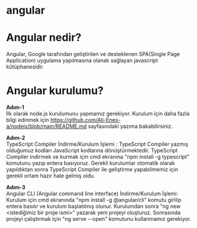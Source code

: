 # angular
# Angular nedir?
Angular, Google tarafından geliştirilen ve desteklenen SPA(Single Page Application) uygulama yapılmasına olanak sağlayan javascript kütüphanesidir.

# Angular kurulumu?

<b>Adım-1</b><br>
İlk olarak node.js kurulumunu yapmamız gerekiyor. Kurulum için daha fazla bilgi edinmek için https://github.com/Ali-Enes-a/nodejs/blob/main/README.md sayfasındaki yazıma 
bakabilirsiniz.


<b>Adım-2</b><br>
TypeScript Compiler İndirme/Kurulum İşlemi :
 TypeScript Compiler yazmış olduğumuz kodları JavaScript kodlarına dönüştürmektedir.
TypeScript Compiler indirmek ve kurmak için cmd ekranına "npm install -g typescript" komutunu yazıp entera basıyoruz.
Gerekli kurulumlar otomatik olarak yapıldıktan sonra TypeScript Compiler ile geliştirme yapabilmemiz için gerekli ortam hazır hale gelmiş oldu.


<b>Adım-3</b><br>
Angular CLI (Angular command line interface) İndirme/Kurulum İşlemi:
Kurulum için cmd ekranında "npm install -g @angular/cli" komutu girilip entera basılır ve kurulum başlatılmış olunur.
Kurulumdan sonra "ng new <istediğimiz bir proje ismi>" yazarak yeni projeyi oluşturuz.
Sonrasında projeyi çalıştırmak için "ng serve --open" komutunu kullanmamız gerekiyor.

